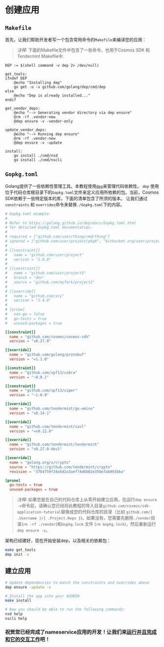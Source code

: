 # 创建应用

## `Makefile`

首先，让我们帮助开发者写一个包含常用命令的`Makefile`来编译您的应用：

> _*注释*_: 下面的Makefile文件中包含了一些命令，也用于Cosmos SDK 和 Tendermint Makefile中.

```make
DEP := $(shell command -v dep 2> /dev/null)

get_tools:
ifndef DEP
	@echo "Installing dep"
	go get -u -v github.com/golang/dep/cmd/dep
else
	@echo "Dep is already installed..."
endif

get_vendor_deps:
	@echo "--> Generating vendor directory via dep ensure"
	@rm -rf .vendor-new
	@dep ensure -v -vendor-only

update_vendor_deps:
	@echo "--> Running dep ensure"
	@rm -rf .vendor-new
	@dep ensure -v -update

install:
	go install ./cmd/nsd
	go install ./cmd/nscli
```

## `Gopkg.toml`

Golang提供了一些依赖性管理工具。本教程使用[`dep`](https://golang.github.io/dep/)来管理代码依赖性。 `dep` 使用位于代码仓库根目录下的`Gopkg.toml`文件来定义应用所依赖的包。当前，Cosmos SDK依赖于一些特定版本的库，下面的清单包含了所须的版本。 让我们通过`constraints` 和 `overrides`命令来替换`./Gopkg.toml`下的内容。 

```toml
# Gopkg.toml example
#
# Refer to https://golang.github.io/dep/docs/Gopkg.toml.html
# for detailed Gopkg.toml documentation.
#
# required = ["github.com/user/thing/cmd/thing"]
# ignored = ["github.com/user/project/pkgX", "bitbucket.org/user/project/pkgA/pkgY"]
#
# [[constraint]]
#   name = "github.com/user/project"
#   version = "1.0.0"
#
# [[constraint]]
#   name = "github.com/user/project2"
#   branch = "dev"
#   source = "github.com/myfork/project2"
#
# [[override]]
#   name = "github.com/x/y"
#   version = "2.4.0"
#
# [prune]
#   non-go = false
#   go-tests = true
#   unused-packages = true

[[constraint]]
  name = "github.com/cosmos/cosmos-sdk"
  version = "v0.27.0"

[[override]]
  name = "github.com/golang/protobuf"
  version = "=1.1.0"

[[constraint]]
  name = "github.com/spf13/cobra"
  version = "~0.0.1"

[[constraint]]
  name = "github.com/spf13/viper"
  version = "~1.0.0"

[[override]]
  name = "github.com/tendermint/go-amino"
  version = "v0.14.1"

[[override]]
  name = "github.com/tendermint/iavl"
  version = "=v0.12.0"

[[override]]
  name = "github.com/tendermint/tendermint"
  version = "v0.27.0-dev1"

[[override]]
  name = "golang.org/x/crypto"
  source = "https://github.com/tendermint/crypto"
  revision = "3764759f34a542a3aef74d6b02e35be7ab893bba"

[prune]
  go-tests = true
  unused-packages = true
```

> _*注释*_: 如果您是在自己的代码仓库上从零开始建立应用，在运行`dep ensure -v`命令前，请确认您已经将此教程的导入目录`github.com/cosmos/sdk-application-tutorial`替换成您的代码仓库的目录（比如 `github.com/{ .Username }/{ .Project.Repo }`)。如果没有，您需要先删除`./vendor`目录(`rm -rf ./vendor`)和`Gopkg.lock` 文件 (`rm Gopkg.lock`)，然后重新运行`dep ensure -v`。 

架构已经建好，现在开始安装dep，以及相关的依赖包：

```bash
make get_tools
dep init -v
```

## 建立应用

```bash
# Update dependencies to match the constraints and overrides above
dep ensure -update -v

# Install the app into your $GOBIN
make install

# Now you should be able to run the following commands:
nsd help
nscli help
```

### 祝贺您已经完成了nameservice应用的开发！让我们来[运行并且完成和它的交互工作](./build-run.md)吧！
